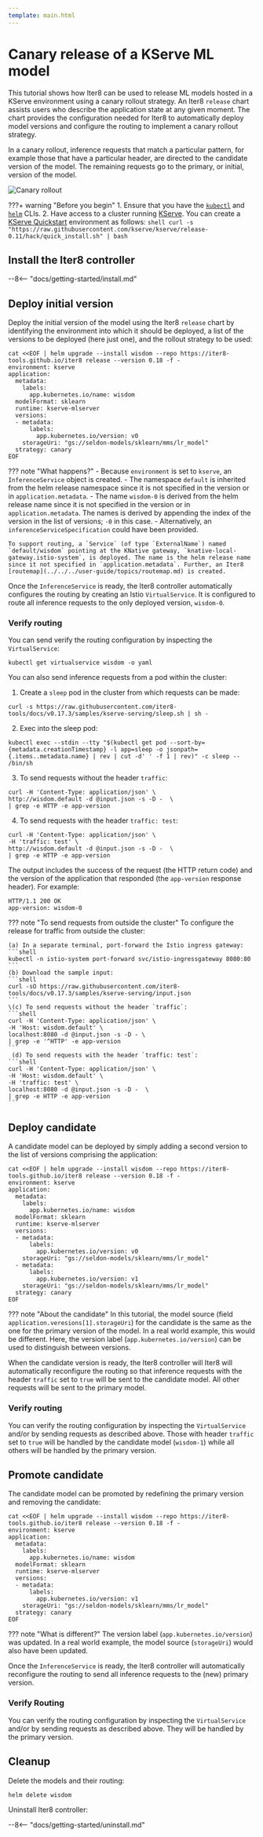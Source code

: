 ```yaml
---
template: main.html
---
```


# Canary release of a KServe ML model

This tutorial shows how Iter8 can be used to release ML models hosted in a KServe environment using a canary rollout strategy. An Iter8 `release` chart assists users who describe the application state at any given moment. The chart provides the configuration needed for Iter8 to automatically deploy model versions and configure the routing to implement a canary rollout strategy. 

In a canary rollout, inference requests that match a particular pattern, for example those that have a particular header, are directed to the candidate version of the model. The remaining requests go to the primary, or initial, version of the model.

![Canary rollout](../../images/canary.png)

???+ warning "Before you begin"
    1. Ensure that you have the [`kubectl`](https://kubernetes.io/docs/reference/kubectl/) and [`helm`](https://helm.sh/) CLIs.
    2. Have access to a cluster running [KServe](https://kserve.github.io/website). You can create a [KServe Quickstart](https://kserve.github.io/website/0.11/get_started/#before-you-begin) environment as follows:
    ```shell
    curl -s "https://raw.githubusercontent.com/kserve/kserve/release-0.11/hack/quick_install.sh" | bash
    ```
<!-- Istio is installed as part of kserve install -->

## Install the Iter8 controller

--8<-- "docs/getting-started/install.md"

## Deploy initial version

Deploy the initial version of the model using the Iter8 `release` chart by identifying the environment into which it should be deployed, a list of the versions to be deployed (here just one), and the rollout strategy to be used:

```shell
cat <<EOF | helm upgrade --install wisdom --repo https://iter8-tools.github.io/iter8 release --version 0.18 -f -
environment: kserve
application: 
  metadata:
    labels:
      app.kubernetes.io/name: wisdom
  modelFormat: sklearn
  runtime: kserve-mlserver
  versions:
  - metadata:
      labels:
        app.kubernetes.io/version: v0
    storageUri: "gs://seldon-models/sklearn/mms/lr_model"
  strategy: canary
EOF
```

??? note "What happens?"
    - Because `environment` is set to `kserve`, an `InferenceService` object is created.
    - The namespace `default` is inherited from the helm release namespace since it is not specified in the version or in `application.metadata`.
    - The name `wisdom-0` is derived from the helm release name since it is not specified in the version or in `application.metadata`. The names is derived by appending the index of the version in the list of versions; `-0` in this case.
    - Alternatively, an `inferenceServiceSpecification` could have been provided.

    To support routing, a `Service` (of type `ExternalName`) named `default/wisdom` pointing at the KNative gateway, `knative-local-gateway.istio-system`, is deployed. The name is the helm release name since it not specified in `application.metadata`. Further, an Iter8 [routemap](../../../user-guide/topics/routemap.md) is created.

Once the `InferenceService` is ready, the Iter8 controller automatically configures the routing by creating an Istio `VirtualService`. It is configured to route all inference requests to the only deployed version, `wisdom-0`.

### Verify routing

You can send verify the routing configuration by inspecting the `VirtualService`:

```shell
kubectl get virtualservice wisdom -o yaml
```

You can also send inference requests from a pod within the cluster:

1. Create a `sleep` pod in the cluster from which requests can be made:
```shell
curl -s https://raw.githubusercontent.com/iter8-tools/docs/v0.17.3/samples/kserve-serving/sleep.sh | sh -
```

2. Exec into the sleep pod:
```shell
kubectl exec --stdin --tty "$(kubectl get pod --sort-by={metadata.creationTimestamp} -l app=sleep -o jsonpath={.items..metadata.name} | rev | cut -d' ' -f 1 | rev)" -c sleep -- /bin/sh
```

3. To send requests without the header `traffic`:
```shell
curl -H 'Content-Type: application/json' \
http://wisdom.default -d @input.json -s -D -  \
| grep -e HTTP -e app-version
```

4. To send requests with the header `traffic: test`:
```shell
curl -H 'Content-Type: application/json' \
-H 'traffic: test' \
http://wisdom.default -d @input.json -s -D -  \
| grep -e HTTP -e app-version
```

The output includes the success of the request (the HTTP return code) and the version of the application that responded (the `app-version` response header). For example:

```
HTTP/1.1 200 OK
app-version: wisdom-0
```

??? note "To send requests from outside the cluster"
    To configure the release for traffic from outside the cluster:

    (a) In a separate terminal, port-forward the Istio ingress gateway:
    ```shell
    kubectl -n istio-system port-forward svc/istio-ingressgateway 8080:80
    ```
    (b) Download the sample input:
    ```shell
    curl -sO https://raw.githubusercontent.com/iter8-tools/docs/v0.17.3/samples/kserve-serving/input.json
    ```
    \(c) To send requests without the header `traffic`:
    ```shell
    curl -H 'Content-Type: application/json' \
    -H 'Host: wisdom.default' \
    localhost:8080 -d @input.json -s -D - \
    | grep -e '^HTTP' -e app-version
    ```
     (d) To send requests with the header `traffic: test`:
    ```shell
    curl -H 'Content-Type: application/json' \
    -H 'Host: wisdom.default' \
    -H 'traffic: test' \
    localhost:8080 -d @input.json -s -D -  \
    | grep -e HTTP -e app-version
    ```

## Deploy candidate

A candidate model can be deployed by simply adding a second version to the list of versions comprising the application:

```shell
cat <<EOF | helm upgrade --install wisdom --repo https://iter8-tools.github.io/iter8 release --version 0.18 -f -
environment: kserve
application: 
  metadata:
    labels:
      app.kubernetes.io/name: wisdom
  modelFormat: sklearn
  runtime: kserve-mlserver
  versions:
  - metadata:
      labels:
        app.kubernetes.io/version: v0
    storageUri: "gs://seldon-models/sklearn/mms/lr_model"
  - metadata:
      labels:
        app.kubernetes.io/version: v1
    storageUri: "gs://seldon-models/sklearn/mms/lr_model"
  strategy: canary
EOF
```

??? note "About the candidate"
    In this tutorial, the model source (field `application.veresions[1].storageUri`) for the candidate is the same as the one for the primary version of the model. In a real world example, this would be different. Here, the version label (`app.kubernetes.io/version`) can be used to distinguish between versions.

When the candidate version is ready, the Iter8 controller will Iter8 will automatically reconfigure the routing so that inference requests with the header `traffic` set to `true` will be sent to the candidate model. All other requests will be sent to the primary model.

### Verify routing

You can verify the routing configuration by inspecting the `VirtualService` and/or by sending requests as described above. Those with header `traffic` set to `true` will be handled by the candidate model (`wisdom-1`) while all others will be handled by the primary version.

## Promote candidate

The candidate model can be promoted by redefining the primary version and removing the candidate:

```shell
cat <<EOF | helm upgrade --install wisdom --repo https://iter8-tools.github.io/iter8 release --version 0.18 -f -
environment: kserve
application: 
  metadata:
    labels:
      app.kubernetes.io/name: wisdom
  modelFormat: sklearn
  runtime: kserve-mlserver
  versions:
  - metadata:
      labels:
        app.kubernetes.io/version: v1
    storageUri: "gs://seldon-models/sklearn/mms/lr_model"
  strategy: canary
EOF
```

??? note "What is different?"
    The version label (`app.kubernetes.io/version`) was updated. In a real world example, the model source (`storageUri`) would also have been updated.

Once the `InferenceService` is ready, the Iter8 controller will automatically reconfigure the routing to send all inference requests to the (new) primary version.

### Verify Routing

You can verify the routing configuration by inspecting the `VirtualService` and/or by sending requests as described above. They will be handled by the primary version.

## Cleanup

Delete the models and their routing:

```shell
helm delete wisdom
```

Uninstall Iter8 controller:

--8<-- "docs/getting-started/uninstall.md"
